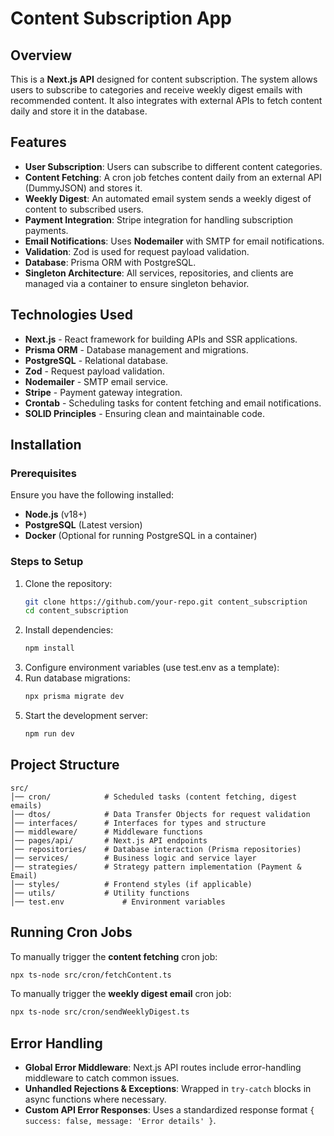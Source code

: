 # Content Subscription App

## Overview

This is a **Next.js API** designed for content subscription. The system allows users to subscribe to categories and receive weekly digest emails with recommended content. It also integrates with external APIs to fetch content daily and store it in the database.

## Features

- **User Subscription**: Users can subscribe to different content categories.
- **Content Fetching**: A cron job fetches content daily from an external API (DummyJSON) and stores it.
- **Weekly Digest**: An automated email system sends a weekly digest of content to subscribed users.
- **Payment Integration**: Stripe integration for handling subscription payments.
- **Email Notifications**: Uses **Nodemailer** with SMTP for email notifications.
- **Validation**: Zod is used for request payload validation.
- **Database**: Prisma ORM with PostgreSQL.
- **Singleton Architecture**: All services, repositories, and clients are managed via a container to ensure singleton behavior.

## Technologies Used

- **Next.js** - React framework for building APIs and SSR applications.
- **Prisma ORM** - Database management and migrations.
- **PostgreSQL** - Relational database.
- **Zod** - Request payload validation.
- **Nodemailer** - SMTP email service.
- **Stripe** - Payment gateway integration.
- **Crontab** - Scheduling tasks for content fetching and email notifications.
- **SOLID Principles** - Ensuring clean and maintainable code.

## Installation

### Prerequisites

Ensure you have the following installed:

- **Node.js** (v18+)
- **PostgreSQL** (Latest version)
- **Docker** (Optional for running PostgreSQL in a container)

### Steps to Setup

1. Clone the repository:
   ```sh
   git clone https://github.com/your-repo.git content_subscription
   cd content_subscription
   ```
2. Install dependencies:
   ```sh
   npm install
   ```
3. Configure environment variables (use test.env as a template):
4. Run database migrations:
   ```sh
   npx prisma migrate dev
   ```
5. Start the development server:
   ```sh
   npm run dev
   ```

## Project Structure

```
src/
│── cron/            # Scheduled tasks (content fetching, digest emails)
│── dtos/            # Data Transfer Objects for request validation
│── interfaces/      # Interfaces for types and structure
│── middleware/      # Middleware functions
│── pages/api/       # Next.js API endpoints
│── repositories/    # Database interaction (Prisma repositories)
│── services/        # Business logic and service layer
│── strategies/      # Strategy pattern implementation (Payment & Email)
│── styles/          # Frontend styles (if applicable)
│── utils/           # Utility functions
│── test.env             # Environment variables
```

## Running Cron Jobs

To manually trigger the **content fetching** cron job:

```sh
npx ts-node src/cron/fetchContent.ts
```

To manually trigger the **weekly digest email** cron job:

```sh
npx ts-node src/cron/sendWeeklyDigest.ts
```



## Error Handling

- **Global Error Middleware**: Next.js API routes include error-handling middleware to catch common issues.
- **Unhandled Rejections & Exceptions**: Wrapped in `try-catch` blocks in async functions where necessary.
- **Custom API Error Responses**: Uses a standardized response format `{ success: false, message: 'Error details' }`.


